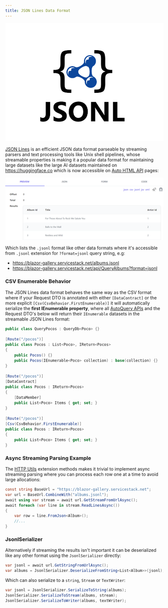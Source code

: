 ```yaml
---
title: JSON Lines Data Format
---
```


<div class="not-prose my-8 flex justify-center">
   <a class="block max-w-2xl" href="https://jsonlines.org">
      <div class="block flex justify-center">
         <img class="py-8" src="/img/pages/release-notes/v6.10/jsonl.png">
      </div>
   </a>
</div>

[JSON Lines](https://jsonlines.org) is an efficient JSON data format parseable by streaming parsers and text processing tools
like Unix shell pipelines, whose streamable properties is making it a popular data format for maintaining large datasets
like the large AI datasets maintained on https://huggingface.co which is now accessible on [Auto HTML API](/auto-html-api) pages:

<div class="not-prose my-8 flex justify-center">
   <a class="block max-w-2xl" href="https://blazor-gallery.servicestack.net/albums">
      <div class="block flex justify-center shadow hover:shadow-lg rounded overflow-hidden">
         <img class="py-8" src="/img/pages/release-notes/v6.10/jsonl-format.png">
      </div>
   </a>
</div>

Which lists the `.jsonl` format like other data formats where it's accessible from `.jsonl` extension for `?format=jsonl` query string, e.g:

- https://blazor-gallery.servicestack.net/albums.jsonl
- https://blazor-gallery.servicestack.net/api/QueryAlbums?format=jsonl

### CSV Enumerable Behavior

The JSON Lines data format behaves the same way as the CSV format where if your Request DTO is annotated with either
`[DataContract]` or the more explicit `[Csv(CsvBehavior.FirstEnumerable)]` it will automatically serialize the
**first IEnumerable property**, where all [AutoQuery APIs](/autoquery/) and the Request DTO's below will return their
`IEnumerable` datasets in the streamable JSON Lines format:

```csharp
public class QueryPocos : QueryDb<Poco> {}

[Route("/pocos")]
public class Pocos : List<Poco>, IReturn<Pocos>
{
    public Pocos() {}
    public Pocos(IEnumerable<Poco> collection) : base(collection) {}
}

[Route("/pocos")]
[DataContract]
public class Pocos : IReturn<Pocos>
{
    [DataMember]
    public List<Poco> Items { get; set; }
}

[Route("/pocos")]
[Csv(CsvBehavior.FirstEnumerable)]
public class Pocos : IReturn<Pocos>
{
    public List<Poco> Items { get; set; }
}
```

### Async Streaming Parsing Example

The [HTTP Utils](/http-utils) extension methods makes it trivial to implement async streaming parsing where you can process
each row one at a time to avoid large allocations:

```csharp
const string BaseUrl = "https://blazor-gallery.servicestack.net";
var url = BaseUrl.CombineWith("albums.jsonl");
await using var stream = await url.GetStreamFromUrlAsync();
await foreach (var line in stream.ReadLinesAsync())
{
    var row = line.FromJson<Album>();
    //...
}
```

### JsonlSerializer

Alternatively if streaming the results isn't important it can be deserialized like any other format using the `JsonlSerializer` directly:

```csharp
var jsonl = await url.GetStringFromUrlAsync();
var albums = JsonlSerializer.DeserializeFromString<List<Album>>(jsonl);
```

Which can also serialize to a `string`, `Stream` or `TextWriter`:

```csharp
var jsonl = JsonlSerializer.SerializeToString(albums);
JsonlSerializer.SerializeToStream(albums, stream);
JsonlSerializer.SerializeToWriter(albums, textWriter);
```
